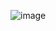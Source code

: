 ![image](https://github.com/buminduyasith/Azure-usage-workflow-prediction/assets/58271753/60e0e097-cc12-4f2e-ae74-8606e2c3c54e)

